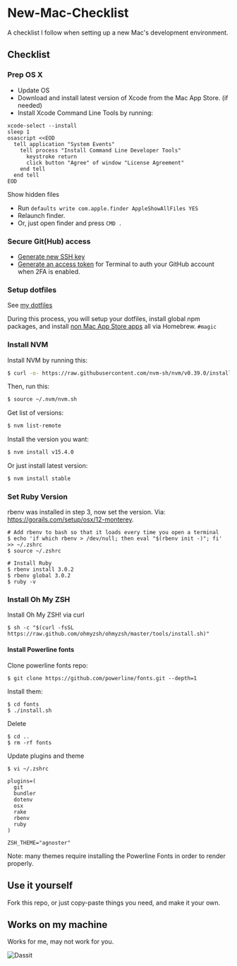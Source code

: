 # New-Mac-Checklist

A checklist I follow when setting up a new Mac's development environment.


## Checklist

### Prep OS X  
- Update OS
- Download and install latest version of Xcode from the Mac App Store. (if needed)
- Install Xcode Command Line Tools by running:

```
xcode-select --install
sleep 1
osascript <<EOD
  tell application "System Events"
    tell process "Install Command Line Developer Tools"
      keystroke return
      click button "Agree" of window "License Agreement"
    end tell
  end tell
EOD
```

Show hidden files
- Run `defaults write com.apple.finder AppleShowAllFiles YES`
- Relaunch finder.
- Or, just open finder and press `CMD .`



### Secure Git(Hub) access  
- [Generate new SSH key](https://help.github.com/articles/generating-ssh-keys/)
- [Generate an access token](https://help.github.com/articles/creating-an-access-token-for-command-line-use/) for Terminal to auth your GitHub account when 2FA is enabled.




### Setup dotfiles  
See [my dotfiles](https://github.com/ItsMeAra/dotfiles) 

During this process, you will setup your dotfiles, install global npm packages, and install [non Mac App Store apps](https://github.com/ItsMeAra/dotfiles/blob/master/brew-cask.txt) all via Homebrew. `#magic`



### Install NVM  

Install NVM by running this:

```bash
$ curl -o- https://raw.githubusercontent.com/nvm-sh/nvm/v0.39.0/install.sh | bash
```

Then, run this:

```bash
$ source ~/.nvm/nvm.sh
```

Get list of versions:
```bash
$ nvm list-remote
```

Install the version you want:
```bash
$ nvm install v15.4.0
```

Or just install latest version:
```bash
$ nvm install stable
```




### Set Ruby Version  
rbenv was installed in step 3, now set the version. 
Via: <https://gorails.com/setup/osx/12-monterey>.  

```
# Add rbenv to bash so that it loads every time you open a terminal
$ echo 'if which rbenv > /dev/null; then eval "$(rbenv init -)"; fi' >> ~/.zshrc
$ source ~/.zshrc

# Install Ruby
$ rbenv install 3.0.2
$ rbenv global 3.0.2
$ ruby -v
```

<!--

### 6. Install Jekyll  
Via <https://jekyllrb.com/docs/installation/macos/>

```
$ gem install --user-install bundler jekyll
```

and then get your Ruby version using

```
$ ruby -v
```
Then append your path file with the following, replacing the X.X with the first two digits of your Ruby version.

```
# For Bash
$ echo 'export PATH="$HOME/.gem/ruby/X.X.0/bin:$PATH"' >> ~/.bash_profile
$ source ~/.bash_profile

# For ZSH
$ echo 'export PATH="$HOME/.gem/ruby/X.X.0/bin:$PATH"' >> ~/.zshrc
$ source ~/.zshrc
```

To check that your gem paths point to your home directory run:

```
gem env
```

And check that GEM PATHS: points to a path in your home directory.

-->



### Install Oh My ZSH 

Install Oh My ZSH! via curl

```
$ sh -c "$(curl -fsSL https://raw.github.com/ohmyzsh/ohmyzsh/master/tools/install.sh)"
```

#### Install Powerline fonts

Clone powerline fonts repo:

```
$ git clone https://github.com/powerline/fonts.git --depth=1
```

Install them:

```
$ cd fonts
$ ./install.sh
```

Delete

```
$ cd ..
$ rm -rf fonts
```

Update plugins and theme

```
$ vi ~/.zshrc
```
```
plugins=(
  git
  bundler
  dotenv
  osx
  rake
  rbenv
  ruby
)

ZSH_THEME="agnoster"
```
Note: many themes require installing the Powerline Fonts in order to render properly.


## Use it yourself
Fork this repo, or just copy-paste things you need, and make it your own.



## Works on my machine
Works for me, may not work for you.

![Dassit](https://i.giphy.com/media/rjjbSS3k4DIgE/giphy.webp)
